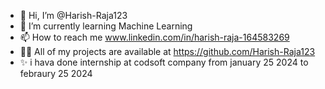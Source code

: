 - 👋 Hi, I’m @Harish-Raja123
- 🌱 I’m currently learning  Machine Learning
- 📫 How to reach me www.linkedin.com/in/harish-raja-164583269
- 👨‍💻 All of my projects are available at https://github.com/Harish-Raja123
- ✨ i hava done internship at codsoft company from january 25 2024 to febraury 25 2024

<!---
Harish-Raja123/Harish-Raja123 is a ✨ special ✨ repository because its `README.md` (this file) appears on your GitHub profile.
You can click the Preview link to take a look at your changes.
--->
